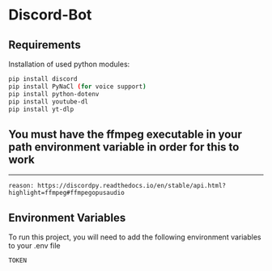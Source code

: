 # Discord-Bot

## Requirements

Installation of used python modules:

```bash
pip install discord
pip install PyNaCl (for voice support)
pip install python-dotenv
pip install youtube-dl
pip install yt-dlp
```

## You must have the <strong>ffmpeg</strong> executable in your path environment variable in order for this to work

---

`reason: https://discordpy.readthedocs.io/en/stable/api.html?highlight=ffmpeg#ffmpegopusaudio`

## Environment Variables

To run this project, you will need to add the following environment variables to your .env file

`TOKEN`
